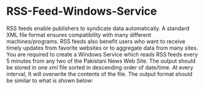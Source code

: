 # RSS-Feed-Windows-Service


RSS feeds enable publishers to syndicate data automatically. A standard XML file format ensures compatibility with many different machines/programs. RSS feeds also benefit users who want to receive timely updates from favorite websites or to aggregate data from many sites. You are required to create a Windows Service which reads RSS feeds every 5 minutes from any two of the Pakistani News Web Site. The output should be stored in one xml file sorted in descending order of date/time. At every interval, It will overwrite the contents of the file. The output format should be similar to what is shown below: 

<NewsItem> 
  <Title></Title> 
  <Description></Description> 
  <PublishedDate></PublishedDate> 
  <NewsChannel></NewsChannel> 
</NewsItem>
